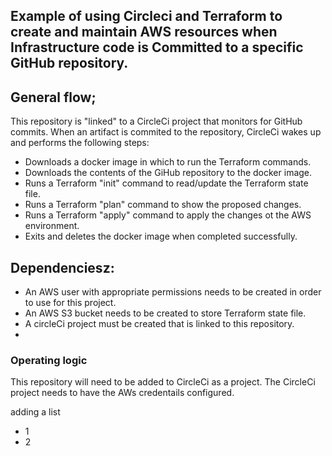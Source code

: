 ## Example of using Circleci and Terraform to create and maintain AWS resources when Infrastructure code is Committed to a specific GitHub repository.

## General flow;
This repository is "linked" to a CircleCi project that monitors for GitHub commits. When an artifact is commited to the repository, CircleCi wakes up and performs the following steps:

- Downloads a docker image in which to run the Terraform commands.
- Downloads the contents of the GiHub repository to the docker image.
- Runs a Terraform "init" command to read/update the Terraform state file.
- Runs a Terraform "plan" command to show the proposed changes.
- Runs a Terraform "apply" command to apply the changes ot the AWS environment.
- Exits and deletes the docker image when completed successfully.

## Dependenciesz:
- An AWS user with appropriate permissions needs to be created in order to use for this project.
- An AWS S3 bucket needs to be created to store Terraform state file.
- A circleCi project must be created that is linked to this repository.
- 
### Operating logic
This repository will need to be added to CircleCi as a project.
The CircleCi project needs to have the AWs credentails configured.

adding a list
- 1
- 2
